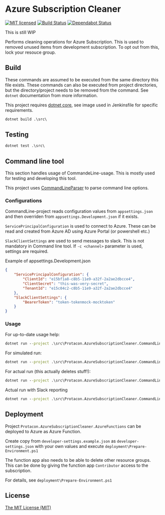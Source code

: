 # Azure Subscription Cleaner

[![MIT licensed](https://img.shields.io/badge/license-MIT-blue.svg)](./LICENSE)
[![Build Status](https://jenkins.protacon.cloud/buildStatus/icon?job=www.github.com/azure-subscription-cleaner/master)](https://jenkins.protacon.cloud/blue/organizations/jenkins/www.github.com%2Fazure-subscription-cleaner/activity)
[![Dependabot Status](https://api.dependabot.com/badges/status?host=github&repo=protacon/azure-subscription-cleaner&identifier=204444972)](https://dependabot.com)

This is still WIP

Performs cleaning operations for Azure Subscription. This is used to removed unused items from development subscription.
To opt out from this, lock your resouce group.

## Build

These commands are assumed to be executed from the same directory this file exists.
These commands can also be executed from project directories, but
the directory/project needs to be removed from the command. See `dotnet`
documentation from more information.

This project requires [dotnet core](https://www.microsoft.com/net/download),
see image used in Jenkinsfile for specific requirements.

```cmd
dotnet build .\src\
```

## Testing

```cmd
dotnet test .\src\
```

## Command line tool

This section handles usage of CommandeLine-usage. This is mostly used for
testing and developing this tool.

This project uses [CommandLineParser](https://github.com/commandlineparser/commandline)
to parse command line options.

### Configurations

CommandLine-project reads configuration values from `appsettings.json` and
then overriden from `appsettings.Development.json` if it exists.

`ServicePrincipalConfiguration` is used to connect to Azure. These can be
read and created from Azure AD using Azure Portal (or powershell etc.)

`SlackClientSettings` are used to send messages to slack. This is not mandatory
in Command line tool. If `-c <channel>` parameter is used, settings are
required.

Example of appsettings.Development.json

```json
{
    "ServicePrincipalConfiguration": {
        "ClientId": "e15bf1a8-c8b5-11e9-a32f-2a2ae2dbcce4",
        "ClientSecret": "this-was-very-secret",
        "TenantId": "e15c04c2-c8b5-11e9-a32f-2a2ae2dbcce4"
    },
    "SlackClientSettings": {
        "BearerToken": "token-tokenmock-mocktoken"
    }
}
```

### Usage

For up-to-date usage help:

```cmd
dotnet run --project .\src\Protacon.AzureSubscriptionCleaner.CommandLine -- --help
```

For simulated run:

```cmd
dotnet run --project .\src\Protacon.AzureSubscriptionCleaner.CommandLine -- -s
```

For actual run (this actually deletes stuff!):

```cmd
dotnet run --project .\src\Protacon.AzureSubscriptionCleaner.CommandLine --
```

Actual run with Slack reporting

```cmd
dotnet run --project .\src\Protacon.AzureSubscriptionCleaner.CommandLine -- -c slack-channel
```

## Deployment

Project `Protacon.AzureSubscriptionCleaner.AzureFunctions` can be deployed to Azure as Azure Function.

Create copy from `developer-settings.example.json` as `developer-settings.json`
with your own values and execute `deployment\Prepare-Environment.ps1`

The function app also needs to be able to delete other resource groups. This can be done by giving
the function app `Contributor` access to the subscription.

For details, see `deployment\Prepare-Environment.ps1`

## License

[The MIT License (MIT)](LICENSE)
